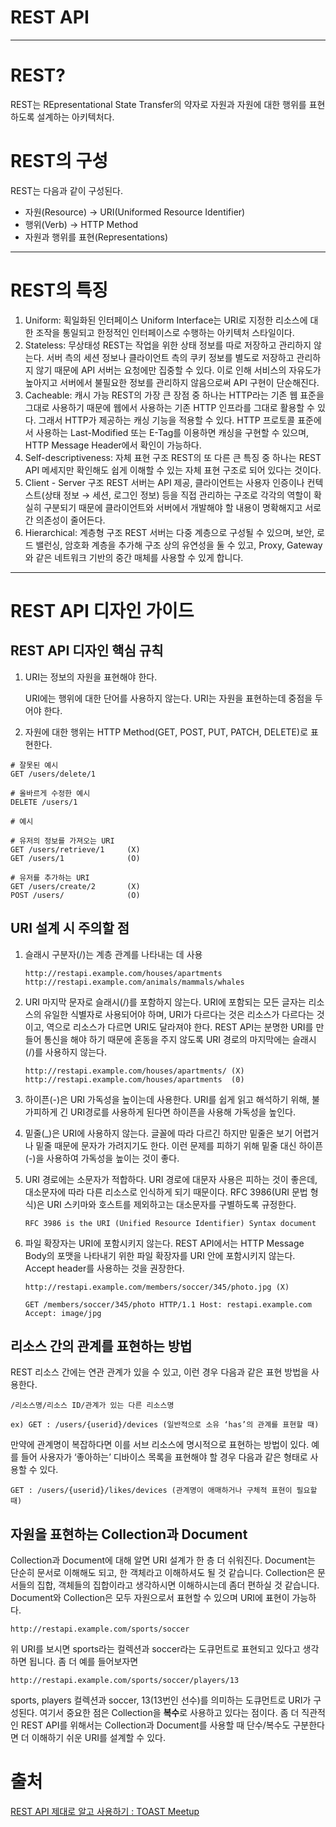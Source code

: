# REST API

---

# REST?

REST는 REpresentational State Transfer의 약자로 자원과 자원에 대한 행위를 표현하도록 설계하는 아키텍처다.

# REST의 구성

REST는 다음과 같이 구성된다.

- 자원(Resource) → URI(Uniformed Resource Identifier)
- 행위(Verb) → HTTP Method
- 자원과 행위를 표현(Representations)

---

# REST의 특징

1. Uniform: 획일화된 인터페이스
Uniform Interface는 URI로 지정한 리소스에 대한 조작을 통일되고 한정적인 인터페이스로 수행하는 아키텍처 스타일이다.
2. Stateless: 무상태성
REST는 작업을 위한 상태 정보를 따로 저장하고 관리하지 않는다. 서버 측의 세션 정보나 클라이언트 측의 쿠키 정보를 별도로 저장하고 관리하지 않기 때문에 API 서버는 요청에만 집중할 수 있다. 이로 인해 서비스의 자유도가 높아지고 서버에서 불필요한 정보를 관리하지 않음으로써 API 구현이 단순해진다.
3. Cacheable: 캐시 가능
REST의 가장 큰 장점 중 하나는 HTTP라는 기존 웹 표준을 그대로 사용하기 때문에 웹에서 사용하는 기존 HTTP 인프라를 그대로 활용할 수 있다. 그래서 HTTP가 제공하는 캐싱 기능을 적용할 수 있다. HTTP 프로토콜 표준에서 사용하는 Last-Modified 또는 E-Tag를 이용하면 캐싱을 구현할 수 있으며, HTTP Message Header에서 확인이 가능하다.
4. Self-descriptiveness: 자체 표현 구조
REST의 또 다른 큰 특징 중 하나는 REST API 메세지만 확인해도 쉽게 이해할 수 있는 자체 표현 구조로 되어 있다는 것이다.
5. Client - Server 구조
REST 서버는 API 제공, 클라이언트는 사용자 인증이나 컨텍스트(상태 정보 → 세션, 로그인 정보) 등을 직접 관리하는 구조로 각각의 역할이 확실히 구분되기 때문에 클라이언트와 서버에서 개발해야 할 내용이 명확해지고 서로 간 의존성이 줄어든다.
6. Hierarchical: 계층형 구조
REST 서버는 다중 계층으로 구성될 수 있으며, 보안, 로드 밸런싱, 암호화 계층을 추가해 구조 상의 유연성을 둘 수 있고, Proxy, Gateway와 같은 네트워크 기반의 중간 매체를 사용할 수 있게 합니다.

---

# REST API 디자인 가이드

## REST API 디자인 핵심 규칙

1. URI는 정보의 자원을 표현해야 한다.

    URI에는 행위에 대한 단어를 사용하지 않는다. URI는 자원을 표현하는데 중점을 두어야 한다.

2. 자원에 대한 행위는 HTTP Method(GET, POST, PUT, PATCH, DELETE)로 표현한다.

```
# 잘못된 예시
GET /users/delete/1

# 올바르게 수정한 예시
DELETE /users/1
```

```
# 예시

# 유저의 정보를 가져오는 URI
GET /users/retrieve/1     (X)
GET /users/1              (O)

# 유저를 추가하는 URI
GET /users/create/2       (X)
POST /users/              (O)
```

## URI 설계 시 주의할 점

1. 슬래시 구분자(/)는 계층 관계를 나타내는 데 사용

    ```
    http://restapi.example.com/houses/apartments
    http://restapi.example.com/animals/mammals/whales
    ```

2. URI 마지막 문자로 슬래시(/)를 포함하지 않는다.
URI에 포함되는 모든 글자는 리소스의 유일한 식별자로 사용되어야 하며, URI가 다르다는 것은 리소스가 다르다는 것이고, 역으로 리소스가 다르면 URI도 달라져야 한다. REST API는 분명한 URI를 만들어 통신을 해야 하기 때문에 혼동을 주지 않도록 URI 경로의 마지막에는 슬래시(/)를 사용하지 않는다.

    ```
    http://restapi.example.com/houses/apartments/ (X)
    http://restapi.example.com/houses/apartments  (0)
    ```

3. 하이픈(-)은 URI 가독성을 높이는데 사용한다.
URI를 쉽게 읽고 해석하기 위해, 불가피하게 긴 URI경로를 사용하게 된다면 하이픈을 사용해 가독성을 높인다.
4. 밑줄(_)은 URI에 사용하지 않는다.
글꼴에 따라 다르긴 하지만 밑줄은 보기 어렵거나 밑줄 때문에 문자가 가려지기도 한다. 이런 문제를 피하기 위해 밑줄 대신 하이픈(-)을 사용하여 가독성을 높이는 것이 좋다.
5. URI 경로에는 소문자가 적합하다.
URI 경로에 대문자 사용은 피하는 것이 좋은데, 대소문자에 따라 다른 리소스로 인식하게 되기 때문이다. RFC 3986(URI 문법 형식)은 URI 스키마와 호스트를 제외하고는 대소문자를 구별하도록 규정한다.

    ```
    RFC 3986 is the URI (Unified Resource Identifier) Syntax document
    ```

6. 파일 확장자는 URI에 포함시키지 않는다.
REST API에서는 HTTP Message Body의 포맷을 나타내기 위한 파일 확장자를 URI 안에 포함시키지 않는다. Accept header를 사용하는 것을 권장한다.

    ```
    http://restapi.example.com/members/soccer/345/photo.jpg (X)

    GET /members/soccer/345/photo HTTP/1.1 Host: restapi.example.com Accept: image/jpg
    ```

## 리소스 간의 관계를 표현하는 방법

REST 리소스 간에는 연관 관계가 있을 수 있고, 이런 경우 다음과 같은 표현 방법을 사용한다.

```
/리소스명/리소스 ID/관계가 있는 다른 리소스명

ex) GET : /users/{userid}/devices (일반적으로 소유 ‘has’의 관계를 표현할 때)
```

만약에 관계명이 복잡하다면 이를 서브 리소스에 명시적으로 표현하는 방법이 있다. 예를 들어 사용자가 ‘좋아하는’ 디바이스 목록을 표현해야 할 경우 다음과 같은 형태로 사용할 수 있다.

```
GET : /users/{userid}/likes/devices (관계명이 애매하거나 구체적 표현이 필요할 때)
```

## 자원을 표현하는 Collection과 Document

Collection과 Document에 대해 알면 URI 설계가 한 층 더 쉬워진다. Document는 단순히 문서로 이해해도 되고, 한 객체라고 이해하셔도 될 것 같습니다. Collection은 문서들의 집합, 객체들의 집합이라고 생각하시면 이해하시는데 좀더 편하실 것 같습니다. Document와 Collection은 모두 자원으로서 표현할 수 있으며 URI에 표현이 가능하다.

```
http://restapi.example.com/sports/soccer
```

위 URI를 보시면 sports라는 컬렉션과 soccer라는 도큐먼트로 표현되고 있다고 생각하면 됩니다. 좀 더 예를 들어보자면

```
http://restapi.example.com/sports/soccer/players/13
```

sports, players 컬렉션과 soccer, 13(13번인 선수)를 의미하는 도큐먼트로 URI가 구성된다. 여기서 중요한 점은 Collection을 **복수**로 사용하고 있다는 점이다. 좀 더 직관적인 REST API를 위해서는 Collection과 Document를 사용할 때 단수/복수도 구분한다면 더 이해하기 쉬운 URI를 설계할 수 있다.

# 출처

[REST API 제대로 알고 사용하기 : TOAST Meetup](https://meetup.toast.com/posts/92)